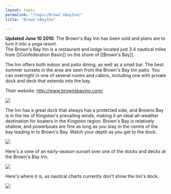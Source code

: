 ```yaml
---
layout: topic
permalink: "/topic/Brown'sBayInn/"
title: "Brown'sBayInn"

---
```


<div class="notice"><strong>Updated June 10 2010</strong>:  The Brown's Bay Inn has been sold and plans are to turn it into a yoga resort.</div>
The Brown's Bay Inn is a restaurant and lodge located just 3.4 nautical miles from [[Confederation Basin]] on the shore of [[Brown's Bay]].

The Inn offers both indoor and patio dining, as well as a small bar.  The best summer sunsets in the area are seen from the Brown's Bay Inn patio.  You can overnight in one of several rooms and cabins, including one with private dock and deck that extends into the bay.

Their website: http://www.brownsbayinn.com/

<img src="http://k7waterfront.org/Images/BrownsBayInn01.jpg">

The Inn has a great dock that always has a protected side, and Browns Bay is in the lee of Kingston's prevailing winds, making it an ideal all-weather destination for boaters in the Kingston region.  Brown's Bay is relatively shallow, and powerboats are fine as long as you stay in the centre of the bay leading in to Brown's Bay.  Watch your depth as you get to the dock.

<img src="http://k7waterfront.org/Images/BrownsBayInn02.jpg">

Here's a view of an early-season sunset over one of the docks and decks at the Brown's Bay Inn.

<img src="http://k7waterfront.org/Images/BrownsBayInn03.jpg">


Here's where it is, as nautical charts currently don't show the Inn's dock.

<img src="http://k7waterfront.org/Images/Chart-BrownsBayInn.jpg">

